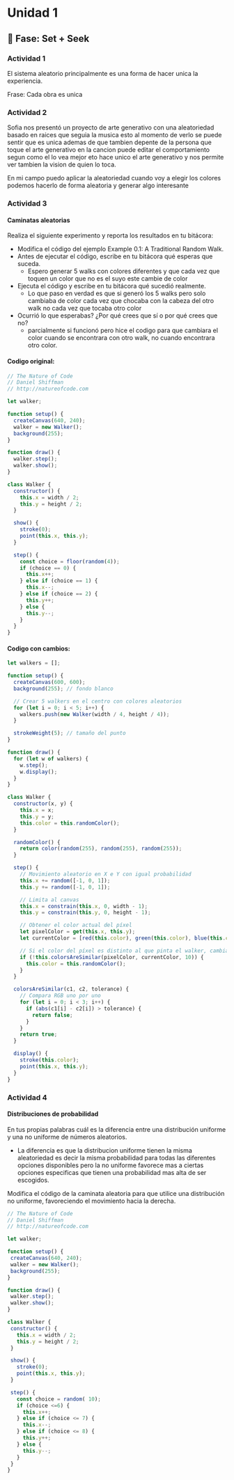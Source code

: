 # Unidad 1

## 🔎 Fase: Set + Seek

### Actividad 1
El sistema aleatorio principalmente es una forma de hacer unica la experiencia.

Frase: Cada obra es unica

### Actividad 2
Sofia nos presentó un proyecto de arte generativo con una aleatoriedad basado en raices que seguia la musica esto al momento de verlo se puede sentir que es unica ademas de que tambien depente de la persona que toque el arte generativo en la cancion puede editar el comportamiento segun como el lo vea mejor eto hace unico el arte generativo y nos permite ver tambien la vision de quien lo toca.

En mi campo puedo aplicar la aleatoriedad cuando voy a elegir los colores podemos hacerlo de forma aleatoria y generar algo interesante

### Actividad 3

#### Caminatas aleatorias

Realiza el siguiente experimento y reporta los resultados en tu bitácora:

- Modifica el código del ejemplo Example 0.1: A Traditional Random Walk.
- Antes de ejecutar el código, escribe en tu bitácora qué esperas que suceda.
   -  Espero generar 5 walks con colores diferentes y que cada vez que toquen un color que no es el suyo este cambie de color
- Ejecuta el código y escribe en tu bitácora qué sucedió realmente.
   - Lo que paso en verdad es que si generó los 5 walks pero solo cambiaba de color cada vez que chocaba con la cabeza del otro walk no cada vez que tocaba otro color
- Ocurrió lo que esperabas? ¿Por qué crees que sí o por qué crees que no?
   - parcialmente si funcionó pero hice el codigo para que cambiara el color cuando se encontrara con otro walk, no cuando encontrara otro color.
#### Codigo original:

```javascript
// The Nature of Code
// Daniel Shiffman
// http://natureofcode.com

let walker;

function setup() {
  createCanvas(640, 240);
  walker = new Walker();
  background(255);
}

function draw() {
  walker.step();
  walker.show();
}

class Walker {
  constructor() {
    this.x = width / 2;
    this.y = height / 2;
  }

  show() {
    stroke(0);
    point(this.x, this.y);
  }

  step() {
    const choice = floor(random(4));
    if (choice == 0) {
      this.x++;
    } else if (choice == 1) {
      this.x--;
    } else if (choice == 2) {
      this.y++;
    } else {
      this.y--;
    }
  }
}
```

#### Codigo con cambios:

```javascript
let walkers = [];

function setup() {
  createCanvas(600, 600);
  background(255); // fondo blanco

  // Crear 5 walkers en el centro con colores aleatorios
  for (let i = 0; i < 5; i++) {
    walkers.push(new Walker(width / 4, height / 4));
  }

  strokeWeight(5); // tamaño del punto
}

function draw() {
  for (let w of walkers) {
    w.step();
    w.display();
  }
}

class Walker {
  constructor(x, y) {
    this.x = x;
    this.y = y;
    this.color = this.randomColor();
  }

  randomColor() {
    return color(random(255), random(255), random(255));
  }

  step() {
    // Movimiento aleatorio en X e Y con igual probabilidad
    this.x += random([-1, 0, 1]);
    this.y += random([-1, 0, 1]);

    // Limita al canvas
    this.x = constrain(this.x, 0, width - 1);
    this.y = constrain(this.y, 0, height - 1);

    // Obtener el color actual del píxel
    let pixelColor = get(this.x, this.y);
    let currentColor = [red(this.color), green(this.color), blue(this.color)];

    // Si el color del píxel es distinto al que pinta el walker, cambia de color
    if (!this.colorsAreSimilar(pixelColor, currentColor, 10)) {
      this.color = this.randomColor();
    }
  }

  colorsAreSimilar(c1, c2, tolerance) {
    // Compara RGB uno por uno
    for (let i = 0; i < 3; i++) {
      if (abs(c1[i] - c2[i]) > tolerance) {
        return false;
      }
    }
    return true;
  }

  display() {
    stroke(this.color);
    point(this.x, this.y);
  }
}


```


### Actividad 4

#### Distribuciones de probabilidad

En tus propias palabras cuál es la diferencia entre una distribución uniforme y una no uniforme de números aleatorios.
- La diferencia es que la distribucion uniforme tienen la misma aleatoriedad es decir la misma probabilidad para todas las diferentes opciones disponibles pero la no uniforme favorece mas a ciertas opciones especificas que tienen una probabilidad mas alta de ser escogidos.

Modifica el código de la caminata aleatoria para que utilice una distribución no uniforme, favoreciendo el movimiento hacia la derecha.

 ```javascript
// The Nature of Code
// Daniel Shiffman
// http://natureofcode.com

let walker;

function setup() {
  createCanvas(640, 240);
  walker = new Walker();
  background(255);
}

function draw() {
  walker.step();
  walker.show();
}

class Walker {
  constructor() {
    this.x = width / 2;
    this.y = height / 2;
  }

  show() {
    stroke(0);
    point(this.x, this.y);
  }

  step() {
    const choice = random( 10);
    if (choice <=6) {
      this.x++;
    } else if (choice <= 7) {
      this.x--;
    } else if (choice <= 8) {
      this.y++;
    } else {
      this.y--;
    }
  }
}
  ```

